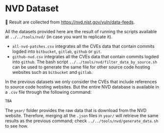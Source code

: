 # NVD Dataset

🔗 Result are collected from https://nvd.nist.gov/vuln/data-feeds.

All the datasets provided here are the result of running the scripts available at `../../tools/nvd/` (in case you want to replicate it).

- `all-nvd-patches.csv` integrates all the CVEs data that contain commits logded into `bitbucket`, `gitlab`, `github` or `git`.
- `github-nvd.csv` integrates all the CVEs data that contain commits logded into `github`. The bash script `../../tools/nvd/filter_data_by_source.sh` can be used to generate the same file for other source code hosting websites such as `bitbucket` and `gitlab`.
  
In the previous datasets we only consider the CVEs that include references to source code hosting websites. But the entire NVD database is available in a `.csv` file through the following command:

```bash
TBA
```

The `year/` folder provides the raw data that is download from the NVD website. Therefore, merging all the `.json` files in `year/` will retrieve the same results as the previous command; check `../../tools/nvd/generate_data.sh` to see how.